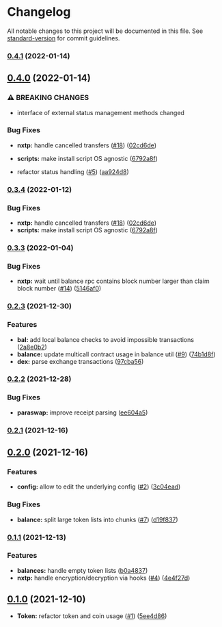 # Changelog

All notable changes to this project will be documented in this file. See [standard-version](https://github.com/conventional-changelog/standard-version) for commit guidelines.

### [0.4.1](https://github.com/lifinance/sdk/compare/v0.4.0...v0.4.1) (2022-01-14)

## [0.4.0](https://github.com/lifinance/sdk/compare/v0.3.3...v0.4.0) (2022-01-14)


### ⚠ BREAKING CHANGES

* interface of external status management methods changed

### Bug Fixes

* **nxtp:** handle cancelled transfers ([#18](https://github.com/lifinance/sdk/issues/18)) ([02cd6de](https://github.com/lifinance/sdk/commit/02cd6deb499e5b6b08ee111dcefe2ebda81da548))
* **scripts:** make install script OS agnostic ([6792a8f](https://github.com/lifinance/sdk/commit/6792a8fceb4246ed77b18ef58481fa56a6bca92c))


* refactor status handling ([#5](https://github.com/lifinance/sdk/issues/5)) ([aa924d8](https://github.com/lifinance/sdk/commit/aa924d80a3b151b8ca750a311436fb10aa4f8f7a))

### [0.3.4](https://github.com/lifinance/sdk/compare/v0.3.3...v0.3.4) (2022-01-12)


### Bug Fixes

* **nxtp:** handle cancelled transfers ([#18](https://github.com/lifinance/sdk/issues/18)) ([02cd6de](https://github.com/lifinance/sdk/commit/02cd6deb499e5b6b08ee111dcefe2ebda81da548))
* **scripts:** make install script OS agnostic ([6792a8f](https://github.com/lifinance/sdk/commit/6792a8fceb4246ed77b18ef58481fa56a6bca92c))

### [0.3.3](https://github.com/lifinance/sdk/compare/v0.2.3...v0.3.3) (2022-01-04)


### Bug Fixes

* **nxtp:** wait until balance rpc contains block number larger than claim block number ([#14](https://github.com/lifinance/sdk/issues/14)) ([5146af0](https://github.com/lifinance/sdk/commit/5146af0a2596f202eec74ffc0af89905264ab66c))

### [0.2.3](https://github.com/lifinance/sdk/compare/v0.2.2...v0.2.3) (2021-12-30)


### Features

* **bal:** add local balance checks to avoid impossible transactions ([2a8e0b2](https://github.com/lifinance/sdk/commit/2a8e0b2fd25622cdb9f253e610e25fc0cde9d3f7))
* **balance:** update multicall contract usage in balance util ([#9](https://github.com/lifinance/sdk/issues/9)) ([74b1d8f](https://github.com/lifinance/sdk/commit/74b1d8fe4c2a4da505584db65826c015608ebebe))
* **dex:** parse exchange transactions ([97cba56](https://github.com/lifinance/sdk/commit/97cba56fdd97c6f7998e9da8b8346832ee5d25eb))

### [0.2.2](https://github.com/lifinance/sdk/compare/v0.2.1...v0.2.2) (2021-12-28)


### Bug Fixes

* **paraswap:** improve receipt parsing ([ee604a5](https://github.com/lifinance/sdk/commit/ee604a5e7fe4ae1e5c433441b7cb8fb0fd4e241d))

### [0.2.1](https://github.com/lifinance/sdk/compare/v0.2.0...v0.2.1) (2021-12-16)

## [0.2.0](https://github.com/lifinance/sdk/compare/v0.1.1...v0.2.0) (2021-12-16)


### Features

* **config:** allow to edit the underlying config ([#2](https://github.com/lifinance/sdk/issues/2)) ([3c04ead](https://github.com/lifinance/sdk/commit/3c04ead754097ae9d39071b87fe9f7174dee50e4))


### Bug Fixes

* **balance:** split large token lists into chunks ([#7](https://github.com/lifinance/sdk/issues/7)) ([d19f837](https://github.com/lifinance/sdk/commit/d19f837b2df88427444ea954016ed61a1cc2e0f8))

### [0.1.1](https://github.com/lifinance/sdk/compare/v0.1.0...v0.1.1) (2021-12-13)


### Features

* **balances:** handle empty token lists ([b0a4837](https://github.com/lifinance/sdk/commit/b0a48376b70b92266eff368437b56ac26a715c39))
* **nxtp:** handle encryption/decryption via hooks ([#4](https://github.com/lifinance/sdk/issues/4)) ([4e4f27d](https://github.com/lifinance/sdk/commit/4e4f27de798f2ccb9b04def0a518afdebb26cf43))

## [0.1.0](https://github.com/lifinance/sdk/compare/v0.0.2...v0.1.0) (2021-12-10)


* **Token:** refactor token and coin usage ([#1](https://github.com/lifinance/sdk/issues/1)) ([5ee4d86](https://github.com/lifinance/sdk/commit/5ee4d86ac037f74de0981139f8275031be58c82b))
